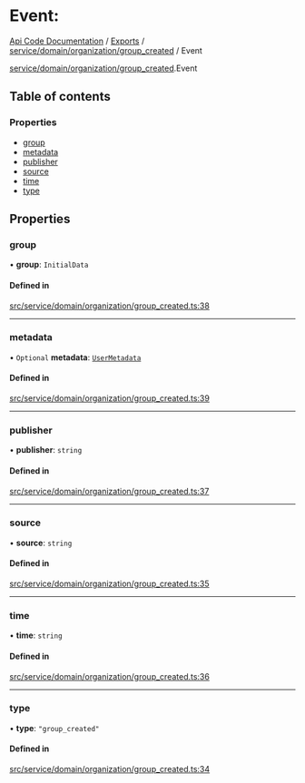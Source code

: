 # Event: 
 
[Api Code Documentation](../README.md) / [Exports](../modules.md) / [service/domain/organization/group\_created](../modules/service_domain_organization_group_created.md) / Event

[service/domain/organization/group\_created](../modules/service_domain_organization_group_created.md).Event

## Table of contents

### Properties

- [group](service_domain_organization_group_created.Event.md#group)
- [metadata](service_domain_organization_group_created.Event.md#metadata)
- [publisher](service_domain_organization_group_created.Event.md#publisher)
- [source](service_domain_organization_group_created.Event.md#source)
- [time](service_domain_organization_group_created.Event.md#time)
- [type](service_domain_organization_group_created.Event.md#type)

## Properties

### group

• **group**: `InitialData`

#### Defined in

[src/service/domain/organization/group_created.ts:38](https://github.com/openkfw/TruBudget/blob/26ade46/api/src/service/domain/organization/group_created.ts#L38)

___

### metadata

• `Optional` **metadata**: [`UserMetadata`](../modules/service_domain_metadata.md#usermetadata)

#### Defined in

[src/service/domain/organization/group_created.ts:39](https://github.com/openkfw/TruBudget/blob/26ade46/api/src/service/domain/organization/group_created.ts#L39)

___

### publisher

• **publisher**: `string`

#### Defined in

[src/service/domain/organization/group_created.ts:37](https://github.com/openkfw/TruBudget/blob/26ade46/api/src/service/domain/organization/group_created.ts#L37)

___

### source

• **source**: `string`

#### Defined in

[src/service/domain/organization/group_created.ts:35](https://github.com/openkfw/TruBudget/blob/26ade46/api/src/service/domain/organization/group_created.ts#L35)

___

### time

• **time**: `string`

#### Defined in

[src/service/domain/organization/group_created.ts:36](https://github.com/openkfw/TruBudget/blob/26ade46/api/src/service/domain/organization/group_created.ts#L36)

___

### type

• **type**: ``"group_created"``

#### Defined in

[src/service/domain/organization/group_created.ts:34](https://github.com/openkfw/TruBudget/blob/26ade46/api/src/service/domain/organization/group_created.ts#L34)
